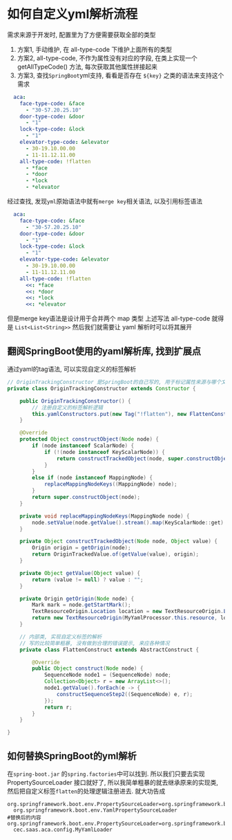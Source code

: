 # 如何自定义yml解析流程

需求来源于开发时, 配置里为了方便需要获取全部的类型

1. 方案1, 手动维护, 在 all-type-code 下维护上面所有的类型
2. 方案2, all-type-code, 不作为属性没有对应的字段, 在类上实现一个 getAllTypeCode() 方法, 每次获取其他属性拼接起来
3. 方案3, 查找`SpringBoot`yml支持, 看看是否存在 `${key}` 之类的语法来支持这个需求

```yml
  aca:
    face-type-code: &face
      - "30-57.20.25.10"
    door-type-code: &door
      - "1"
    lock-type-code: &lock
      - "1"
    elevator-type-code: &elevator
      - 30-19.10.00.00
      - 11-11.12.11.00
    all-type-code: !flatten
      - *face
      - *door
      - *lock
      - *elevator
```

经过查找, 发现`yml`原始语法中就有`merge key`相关语法, 以及引用标签语法

```yml
  aca:
    face-type-code: &face
      - "30-57.20.25.10"
    door-type-code: &door
      - "1"
    lock-type-code: &lock
      - "1"
    elevator-type-code: &elevator
      - 30-19.10.00.00
      - 11-11.12.11.00
    all-type-code: !flatten
      <<: *face
      <<: *door
      <<: *lock
      <<: *elevator
```

但是merge key语法是设计用于合并两个 map 类型
上述写法 all-type-code 就得是 `List<List<String>>`
然后我们就需要让 yaml 解析时可以将其展开

## 翻阅SpringBoot使用的yaml解析库, 找到扩展点

通过yaml的tag语法, 可以实现自定义的标签解析

```java
// OriginTrackingConstructor 是SpringBoot的自己写的, 用于标记属性来源与哪个文件
private class OriginTrackingConstructor extends Constructor {

    public OriginTrackingConstructor() {
        // 注册自定义的标签解析逻辑
        this.yamlConstructors.put(new Tag("!flatten"), new FlattenConstruct());
    }

    @Override
    protected Object constructObject(Node node) {
        if (node instanceof ScalarNode) {
            if (!(node instanceof KeyScalarNode)) {
                return constructTrackedObject(node, super.constructObject(node));
            }
        }
        else if (node instanceof MappingNode) {
            replaceMappingNodeKeys((MappingNode) node);
        }
        return super.constructObject(node);
    }

    private void replaceMappingNodeKeys(MappingNode node) {
        node.setValue(node.getValue().stream().map(KeyScalarNode::get).collect(Collectors.toList()));
    }

    private Object constructTrackedObject(Node node, Object value) {
        Origin origin = getOrigin(node);
        return OriginTrackedValue.of(getValue(value), origin);
    }

    private Object getValue(Object value) {
        return (value != null) ? value : "";
    }

    private Origin getOrigin(Node node) {
        Mark mark = node.getStartMark();
        TextResourceOrigin.Location location = new TextResourceOrigin.Location(mark.getLine(), mark.getColumn());
        return new TextResourceOrigin(MyYamlProcessor.this.resource, location);
    }

    // 内部类, 实现自定义标签的解析
    // 写的比较简单粗暴, 没有做到合理的错误提示, 来应各种情况
    private class FlattenConstruct extends AbstractConstruct {

        @Override
        public Object construct(Node node) {
            SequenceNode node1 = (SequenceNode) node;
            Collection<Object> r = new ArrayList<>();
            node1.getValue().forEach(e -> {
                constructSequenceStep2((SequenceNode) e, r);
            });
            return r;
        }
    }

}
```

## 如何替换SpringBoot的yml解析

在`spring-boot.jar` 的`spring.factories`中可以找到.
所以我们只要去实现 PropertySourceLoader 接口就好了,
所以我简单粗暴的就去继承原来的实现类, 然后把自定义标签`flatten`的处理逻辑注册进去.
就大功告成

```properties
org.springframework.boot.env.PropertySourceLoader=org.springframework.boot.env.PropertiesPropertySourceLoader,\
  org.springframework.boot.env.YamlPropertySourceLoader
#替换后的内容
org.springframework.boot.env.PropertySourceLoader=org.springframework.boot.env.PropertiesPropertySourceLoader,\
  cec.saas.aca.config.MyYamlLoader
```
